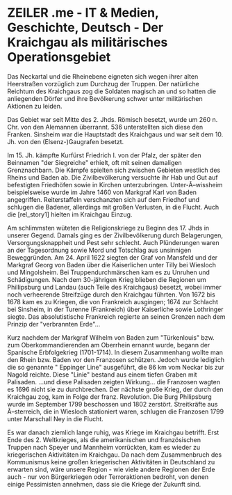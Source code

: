 # ZEILER .me - IT & Medien, Geschichte, Deutsch - Der Kraichgau als militärisches Operationsgebiet

Das Neckartal und die Rheinebene eigneten sich wegen ihrer alten Heerstraßen vorzüglich zum Durchzug der Truppen. Der natürliche Reichtum des Kraichgaus zog die Soldaten magisch an und so hatten die anliegenden Dörfer und ihre Bevölkerung schwer unter militärischen Aktionen zu leiden.

Das Gebiet war seit Mitte des 2. Jhds. Römisch besetzt, wurde um 260 n. Chr. von den Alemannen überrannt. 536 unterstellten sich diese den Franken. Sinsheim war die Hauptstadt des Kraichgaus und war seit dem 10. Jh. von den (Elsenz-)Gaugrafen besetzt.

Im 15. Jh. kämpfte Kurfürst Friedrich I. von der Pfalz, der später den Beinnamen "der Siegreiche" erhielt, oft mit seinen damaligen Grenznachbarn. Die Kämpfe spielten sich zwischen Gebieten westlich des Rheins und Baden ab. Die Zivilbevölkerung versuchte ihr Hab und Gut auf befestigten Friedhöfen sowie in Kirchen unterzubringen. Unter-Ã–wissheim beispielsweise wurde im Jahre 1460 von Markgraf Karl von Baden angegriffen. Reiterstaffeln verschanzten sich auf dem Friedhof und schlugen die Badener, allerdings mit großen Verlusten, in die Flucht. Auch die \[rel\_story1\] hielten im Kraichgau Einzug.

Am schlimmsten wüteten die Religionskriege zu Beginn des 17. Jhds in unserer Gegend. Damals ging es der Zivilbevölkerung durch Belagerungen, Versorgungsknappheit und Pest sehr schlecht. Auch Plünderungen waren an der Tagesordnung sowie Mord und Totschlag aus unsinnigen Beweggründen. Am 24. April 1622 siegten der Graf von Mansfeld und der Markgraf Georg von Baden über die Kaiserlichen unter Tilly bei Wiesloch und Mingolsheim. Bei Truppendurchmärschen kam es zu Unruhen und Schädigungen. Nach dem 30-jährigen Krieg blieben die Regionen um Phillipsburg und Landau (auch Teile des Kraichgaus) besetzt, wobei immer noch verheerende Streifzüge durch den Kraichgau führten. Von 1672 bis 1678 kam es zu Kriegen, die von Frankreich ausgingen; 1674 zur Schlacht bei Sinsheim, in der Turenne (Frankreich) über Kaiserliche sowie Lothringer siegte. Das absolutistische Frankreich regierte an seinen Grenzen nach dem Prinzip der "verbrannten Erde"...

Kurz nachdem der Markgraf Wilhelm von Baden zum "Türkenlouis" bzw. zum Oberkommandierenden am Oberrhein ernannt wurde, begann der Spanische Erbfolgekrieg (1701-1714). In diesem Zusammenhang wollte man den Rhein bzw. Baden vor den Franzosen schützen. Jedoch wurde lediglich die so genannte " Eppinger Line" ausgeführt, die 86 km vom Neckar bis zur Nagold reichte. Diese "Linie" bestand aus einem tiefen Graben mit Palisaden. ...und diese Palisaden zeigten Wirkung... die Franzosen wagten es 1696 nicht sie zu durchbrechen. Der nächste große Krieg, der durch den Kraichgau zog, kam in Folge der franz. Revolution. Die Burg Philipsburg wurde im September 1799 beschossen und 1802 zerstört. Streitkräfte aus Ã–sterreich, die in Wiesloch stationiert waren, schlugen die Franzosen 1799 unter Marschall Ney in die Flucht.

Es war danach ziemlich lange ruhig, was Kriege im Kraichgau betrifft. Erst Ende des 2. Weltkrieges, als die amerikanischen und französischen Truppen nach Speyer und Mannheim vorrückten, kam es wieder zu kriegerischen Aktivitäten im Kraichgau. Da nach dem Zusammenbruch des Kommunismus keine großen kriegerischen Aktivitäten in Deutschland zu erwarten sind, wäre unsere Region - wie viele andere Regionen der Erde auch - nur von Bürgerkriegen oder Terroraktionen bedroht, von denen einige Pessimisten annehmen, dass sie die Kriege der Zukunft sind.